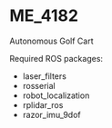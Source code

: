 # ME_4182
Autonomous Golf Cart

Required ROS packages:
- laser_filters
- rosserial
- robot_localization
- rplidar_ros
- razor_imu_9dof
